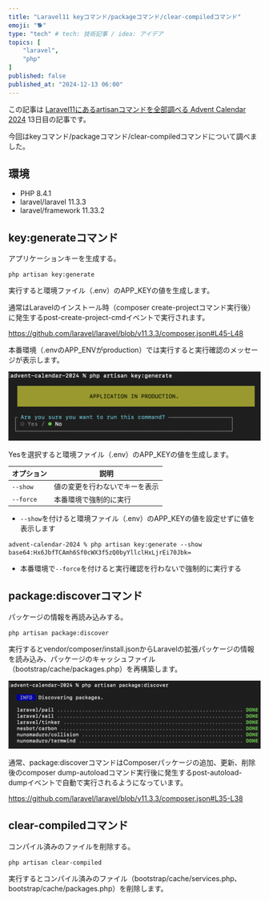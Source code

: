 ```yaml
---
title: "Laravel11 keyコマンド/packageコマンド/clear-compiledコマンド"
emoji: "🐕"
type: "tech" # tech: 技術記事 / idea: アイデア
topics: [
    "laravel",
    "php"
]
published: false
published_at: "2024-12-13 06:00"
---
```


この記事は [Laravel11にあるartisanコマンドを全部調べる Advent Calendar 2024](https://adventar.org/calendars/10674) 13日目の記事です。

今回はkeyコマンド/packageコマンド/clear-compiledコマンドについて調べました。

## 環境

- PHP 8.4.1
- laravel/laravel 11.3.3
- laravel/framework 11.33.2

## key:generateコマンド

アプリケーションキーを生成する。

```
php artisan key:generate
```

実行すると環境ファイル（.env）のAPP_KEYの値を生成します。

通常はLaravelのインストール時（composer create-projectコマンド実行後）に発生するpost-create-project-cmdイベントで実行されます。

https://github.com/laravel/laravel/blob/v11.3.3/composer.json#L45-L48

本番環境（.envのAPP_ENVがproduction）では実行すると実行確認のメッセージが表示します。

![](/images/aab0de9f5ed7c9/1.png)

Yesを選択すると環境ファイル（.env）のAPP_KEYの値を生成します。

| オプション | 説明 |
| --- | --- |
| `--show` | 値の変更を行わないでキーを表示 |
| `--force` | 本番環境で強制的に実行 |

- `--show`を付けると環境ファイル（.env）のAPP_KEYの値を設定せずに値を表示します

```
advent-calendar-2024 % php artisan key:generate --show 
base64:Hx6JbfTCAmh6Sf0cWX3f5zQ0byYllclHxLjrEi70Jbk=
```

- 本番環境で`--force`を付けると実行確認を行わないで強制的に実行する

## package:discoverコマンド

パッケージの情報を再読み込みする。

```
php artisan package:discover
```

実行するとvendor/composer/install.jsonからLaravelの拡張パッケージの情報を読み込み、パッケージのキャッシュファイル（bootstrap/cache/packages.php）を再構築します。

![](/images/aab0de9f5ed7c9/2.png)

通常、package:discoverコマンドはComposerパッケージの追加、更新、削除後のcomposer dump-autoloadコマンド実行後に発生するpost-autoload-dumpイベントで自動で実行されるようになっています。

https://github.com/laravel/laravel/blob/v11.3.3/composer.json#L35-L38

## clear-compiledコマンド

コンパイル済みのファイルを削除する。

```
php artisan clear-compiled
```

実行するとコンパイル済みのファイル（bootstrap/cache/services.php、bootstrap/cache/packages.php）を削除します。

